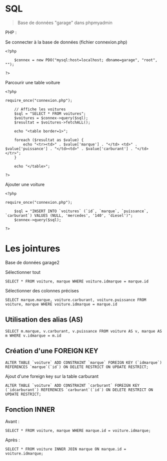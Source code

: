 # SQL

> Base de données "garage" dans phpmyadmin

PHP :

Se connecter à la base de données (fichier connexion.php)
```
<?php

    $connex = new PDO("mysql:host=localhost; dbname=garage", "root", "");

?>
```

Parcourir une table voiture
```
<?php

require_once("connexion.php");

    // Affiche les voitures
    $sql = "SELECT * FROM voitures";
    $voitures = $connex->query($sql);
    $resultat = $voitures->fetchALL();

    echo "<table border=1>";

    foreach ($resultat as $value) {
        echo "<tr><td>" . $value['marque'] . "</td> <td>" . $value['puissance'] . "</td><td>" . $value['carburant'] . "</td></tr>";
    }

    echo "</table>";

?>
```

Ajouter une voiture
```
<?php

require_once("connexion.php");

    $sql = "INSERT INTO `voitures` (`id`, `marque`, `puissance`, `carburant`) VALUES (NULL, 'mercedes', '140', 'diesel')";
    $connex->query($sql);

?>
```

# Les jointures

Base de données garage2

Sélectionner tout
```
SELECT * FROM voiture, marque WHERE voiture.idmarque = marque.id 
```
Sélectionner des colonnes précises
```
SELECT marque.marque, voiture.carburant, voiture.puissance FROM voiture, marque WHERE voiture.idmarque = marque.id 
```

## Utilisation des alias (AS)
```
SELECT m.marque, v.carburant, v.puissance FROM voiture AS v, marque AS m WHERE v.idmarque = m.id 
```

## Création d'une FOREIGN KEY
```
ALTER TABLE `voiture` ADD CONSTRAINT `marque` FOREIGN KEY (`idmarque`) REFERENCES `marque`(`id`) ON DELETE RESTRICT ON UPDATE RESTRICT; 
```

Ajout d'une foreign key sur la table carburant
```
ALTER TABLE `voiture` ADD CONSTRAINT `carburant` FOREIGN KEY (`idcarburant`) REFERENCES `carburant`(`id`) ON DELETE RESTRICT ON UPDATE RESTRICT; 
```
## Fonction INNER

Avant :
```
SELECT * FROM voiture, marque WHERE marque.id = voiture.idmarque;
```

Après :
```
SELECT * FROM voiture INNER JOIN marque ON marque.id = voiture.idmarque;
```
